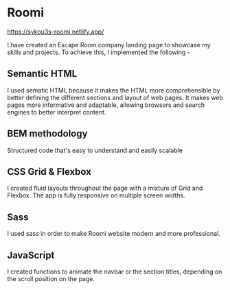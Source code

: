 # Roomi 

https://sykou3s-roomi.netlify.app/

I have created an Escape Room company landing page to showcase my skills and projects. To achieve this, I implemented the following - 

## Semantic HTML
I used sematic HTML because it makes the HTML more comprehensible by better defining the different sections and layout of web pages. It makes web pages more informative and adaptable, allowing browsers and search engines to better interpret content.

## BEM methodology 
Structured code that's easy to understand and easily scalable


## CSS Grid & Flexbox 
I created fluid layouts throughout the page with a mixture of Grid and Flexbox. The app is fully responsive on multiple screen widths.

## Sass

I used sass in order to make Roomi website modern and more professional.

## JavaScript
I created functions to animate the navbar or the section titles, depending on the scroll position on the page.


